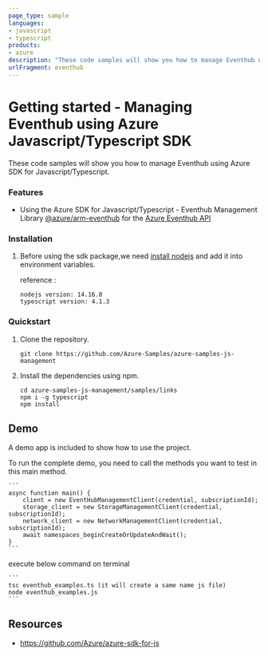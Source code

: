 ```yaml
---
page_type: sample
languages:
- javascript
- typescript
products:
- azure
description: "These code samples will show you how to manage Eventhub using Azure SDK for Javascript/Typescript."
urlFragment: eventhub
---
```


# Getting started - Managing Eventhub using Azure Javascript/Typescript SDK

These code samples will show you how to manage Eventhub using Azure SDK for Javascript/Typescript.


### Features
* Using the Azure SDK for Javascript/Typescript - Eventhub Management Library [@azure/arm-eventhub](https://www.npmjs.com/package/@azure/arm-eventhub) for the [Azure Eventhub API](https://docs.microsoft.com/en-us/rest/api/eventhub/)


### Installation

1.  Before using the sdk package,we need [install nodejs](https://nodejs.org/en/download/) and add it into environment variables.

    reference :
    
    ```
    nodejs version: 14.16.0
    typescript version: 4.1.3
    ```

### Quickstart

1.  Clone the repository.

    ```
    git clone https://github.com/Azure-Samples/azure-samples-js-management
    ```

2.  Install the dependencies using npm.

    ```
    cd azure-samples-js-management/samples/links
    npm i -g typescript
    npm install
    ```

## Demo

A demo app is included to show how to use the project.

To run the complete demo, you need to call the methods you want to test in this main method.

    ```
    async function main() {
        client = new EventHubManagementClient(credential, subscriptionId);
        storage_client = new StorageManagementClient(credential, subscriptionId);
        network_client = new NetworkManagementClient(credential, subscriptionId);
        await namespaces_beginCreateOrUpdateAndWait();
    }
    ```

execute below command on terminal

    ```
    tsc eventhub_examples.ts (it will create a same name js file)
    node eventhub_examples.js
    ```

## Resources

- https://github.com/Azure/azure-sdk-for-js